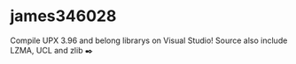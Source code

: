# james346028
Compile UPX 3.96 and belong librarys on Visual Studio! Source also include LZMA, UCL and zlib ✒️
